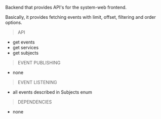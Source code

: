 Backend that provides API's for the system-web frontend.

Basically, it provides fetching events with limit, offset, filtering and order options.

> API

- get events
- get services
- get subjects

> EVENT PUBLISHING

- none

> EVENT LISTENING

- all events described in Subjects enum

> DEPENDENCIES

- none

